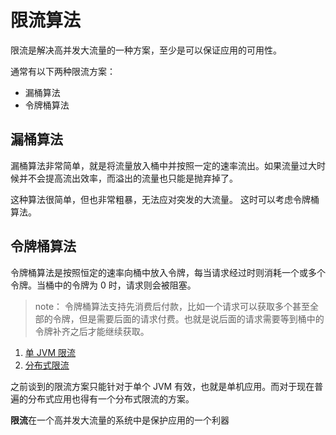 # 限流算法

限流是解决高并发大流量的一种方案，至少是可以保证应用的可用性。

通常有以下两种限流方案：

- 漏桶算法
- 令牌桶算法

## 漏桶算法

漏桶算法非常简单，就是将流量放入桶中并按照一定的速率流出。如果流量过大时候并不会提高流出效率，而溢出的流量也只能是抛弃掉了。

这种算法很简单，但也非常粗暴，无法应对突发的大流量。
这时可以考虑令牌桶算法。

## 令牌桶算法

令牌桶算法是按照恒定的速率向桶中放入令牌，每当请求经过时则消耗一个或多个令牌。当桶中的令牌为 0 时，请求则会被阻塞。

> note：
令牌桶算法支持先消费后付款，比如一个请求可以获取多个甚至全部的令牌，但是需要后面的请求付费。也就是说后面的请求需要等到桶中的令牌补齐之后才能继续获取。


1. [单 JVM 限流](http://crossoverjie.top/2017/08/11/sbc4/)
2. [分布式限流](http://crossoverjie.top/2018/04/28/sbc/sbc7-Distributed-Limit/)

之前谈到的限流方案只能针对于单个 JVM 有效，也就是单机应用。而对于现在普遍的分布式应用也得有一个分布式限流的方案。

**限流**在一个高并发大流量的系统中是保护应用的一个利器